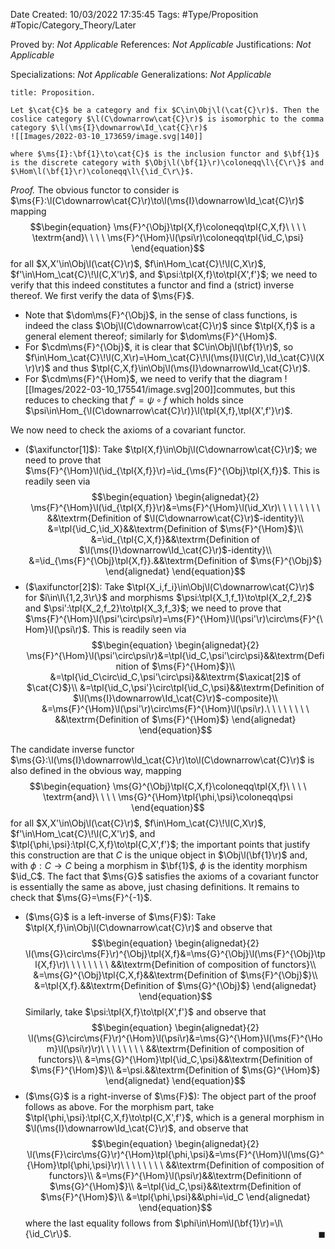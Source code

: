 <div class="topSpace"></div>

Date Created: 10/03/2022 17:35:45
Tags: #Type/Proposition #Topic/Category_Theory/Later

Proved by: <i>Not Applicable</i>
References: <i>Not Applicable</i>
Justifications: <i>Not Applicable</i>

Specializations: <i>Not Applicable</i>
Generalizations: <i>Not Applicable</i>

``` ad-Proposition
title: Proposition.

Let $\cat{C}$ be a category and fix $C\in\Obj\l(\cat{C}\r)$. Then the coslice category $\l(C\downarrow\cat{C}\r)$ is isomorphic to the comma category $\l(\ms{I}\downarrow\Id_\cat{C}\r)$
![[Images/2022-03-10_173659/image.svg|140]]

where $\ms{I}:\bf{1}\to\cat{C}$ is the inclusion functor and $\bf{1}$ is the discrete category with $\Obj\l(\bf{1}\r)\coloneqq\l\{C\r\}$ and $\Hom\l(\bf{1}\r)\coloneqq\l\{\id_C\r\}$.

```

<i>Proof.</i> The obvious functor to consider is $\ms{F}:\l(C\downarrow\cat{C}\r)\to\l(\ms{I}\downarrow\Id_\cat{C}\r)$ mapping
$$\begin{equation}
    \ms{F}^{\Obj}\tpl{X,f}\coloneqq\tpl{C,X,f}\ \ \ \ \textrm{and}\ \ \ \ \ms{F}^{\Hom}\l(\psi\r)\coloneqq\tpl{\id_C,\psi}
\end{equation}$$
for all $X,X'\in\Obj\l(\cat{C}\r)$, $f\in\Hom_\cat{C}\!\l(C,X\r)$, $f'\in\Hom_\cat{C}\!\l(C,X'\r)$, and $\psi:\tpl{X,f}\to\tpl{X',f'}$; we need to verify that this indeed constitutes a functor and find a (strict) inverse thereof. We first verify the data of $\ms{F}$.
* Note that $\dom\ms{F}^{\Obj}$, in the sense of class functions, is indeed the class $\Obj\l(C\downarrow\cat{C}\r)$ since $\tpl{X,f}$ is a general element thereof; similarly for $\dom\ms{F}^{\Hom}$.
* For $\cdm\ms{F}^{\Obj}$, it is clear that $C\in\Obj\l(\bf{1}\r)$, so $f\in\Hom_\cat{C}\!\l(C,X\r)=\Hom_\cat{C}\!\l(\ms{I}\l(C\r),\Id_\cat{C}\l(X\r)\r)$ and thus $\tpl{C,X,f}\in\Obj\l(\ms{I}\downarrow\Id_\cat{C}\r)$.
* For $\cdm\ms{F}^{\Hom}$, we need to verify that the diagram
![[Images/2022-03-10_175541/image.svg|200]]commutes, but this reduces to checking that $f'=\psi\circ f$ which holds since $\psi\in\Hom_{\l(C\downarrow\cat{C}\r)}\l(\tpl{X,f},\tpl{X',f'}\r)$.

We now need to check the axioms of a covariant functor.
* ($\axifunctor[1]$): Take $\tpl{X,f}\in\Obj\l(C\downarrow\cat{C}\r)$; we need to prove that $\ms{F}^{\Hom}\l(\id_{\tpl{X,f}}\r)=\id_{\ms{F}^{\Obj}\tpl{X,f}}$. This is readily seen via
$$\begin{equation}
    \begin{alignedat}{2}
        \ms{F}^{\Hom}\l(\id_{\tpl{X,f}}\r)&=\ms{F}^{\Hom}\l(\id_X\r)\ \ \ \ \ \ \ \ &&\textrm{Definition of $\l(C\downarrow\cat{C}\r)$-identity}\\
        &=\tpl{\id_C,\id_X}&&\textrm{Definition of $\ms{F}^{\Hom}$}\\
        &=\id_{\tpl{C,X,f}}&&\textrm{Definition of $\l(\ms{I}\downarrow\Id_\cat{C}\r)$-identity}\\
        &=\id_{\ms{F}^{\Obj}\tpl{X,f}}.&&\textrm{Definition of $\ms{F}^{\Obj}$}
    \end{alignedat}
\end{equation}$$
* ($\axifunctor[2]$): Take $\tpl{X_i,f_i}\in\Obj\l(C\downarrow\cat{C}\r)$ for $i\in\l\{1,2,3\r\}$ and morphisms $\psi:\tpl{X_1,f_1}\to\tpl{X_2,f_2}$ and $\psi':\tpl{X_2,f_2}\to\tpl{X_3,f_3}$; we need to prove that $\ms{F}^{\Hom}\l(\psi'\circ\psi\r)=\ms{F}^{\Hom}\l(\psi'\r)\circ\ms{F}^{\Hom}\l(\psi\r)$. This is readily seen via
$$\begin{equation}
    \begin{alignedat}{2}
        \ms{F}^{\Hom}\l(\psi'\circ\psi\r)&=\tpl{\id_C,\psi'\circ\psi}&&\textrm{Definition of $\ms{F}^{\Hom}$}\\
        &=\tpl{\id_C\circ\id_C,\psi'\circ\psi}&&\textrm{$\axicat[2]$ of $\cat{C}$}\\
        &=\tpl{\id_C,\psi'}\circ\tpl{\id_C,\psi}&&\textrm{Definition of $\l(\ms{I}\downarrow\Id_\cat{C}\r)$-composite}\\
        &=\ms{F}^{\Hom}\l(\psi'\r)\circ\ms{F}^{\Hom}\l(\psi\r).\ \ \ \ \ \ \ \ &&\textrm{Definition of $\ms{F}^{\Hom}$}
    \end{alignedat}
\end{equation}$$

The candidate inverse functor $\ms{G}:\l(\ms{I}\downarrow\Id_\cat{C}\r)\to\l(C\downarrow\cat{C}\r)$ is also defined in the obvious way, mapping
$$\begin{equation}
    \ms{G}^{\Obj}\tpl{C,X,f}\coloneqq\tpl{X,f}\ \ \ \ \textrm{and}\ \ \ \ \ms{G}^{\Hom}\tpl{\phi,\psi}\coloneqq\psi
\end{equation}$$
for all $X,X'\in\Obj\l(\cat{C}\r)$, $f\in\Hom_\cat{C}\!\l(C,X\r)$, $f'\in\Hom_\cat{C}\!\l(C,X'\r)$, and $\tpl{\phi,\psi}:\tpl{C,X,f}\to\tpl{C,X',f'}$; the important points that justify this construction are that $C$ is the unique object in $\Obj\l(\bf{1}\r)$ and, with $\phi:C\to C$ being a morphism in $\bf{1}$, $\phi$ is the identity morphism $\id_C$. The fact that $\ms{G}$ satisfies the axioms of a covariant functor is essentially the same as above, just chasing definitions. It remains to check that $\ms{G}=\ms{F}^{-1}$.
* ($\ms{G}$ is a left-inverse of $\ms{F}$): Take $\tpl{X,f}\in\Obj\l(C\downarrow\cat{C}\r)$ and observe that
$$\begin{equation}
    \begin{alignedat}{2}
        \l(\ms{G}\circ\ms{F}\r)^{\Obj}\tpl{X,f}&=\ms{G}^{\Obj}\l(\ms{F}^{\Obj}\tpl{X,f}\r)\ \ \ \ \ \ \ \ &&\textrm{Definition of composition of functors}\\
        &=\ms{G}^{\Obj}\tpl{C,X,f}&&\textrm{Definition of $\ms{F}^{\Obj}$}\\
        &=\tpl{X,f}.&&\textrm{Definition of $\ms{G}^{\Obj}$}
    \end{alignedat}
\end{equation}$$
Similarly, take $\psi:\tpl{X,f}\to\tpl{X',f'}$ and observe that
$$\begin{equation}
    \begin{alignedat}{2}
        \l(\ms{G}\circ\ms{F}\r)^{\Hom}\l(\psi\r)&=\ms{G}^{\Hom}\l(\ms{F}^{\Hom}\l(\psi\r)\r)\ \ \ \ \ \ \ \ &&\textrm{Definition of composition of functors}\\
        &=\ms{G}^{\Hom}\tpl{\id_C,\psi}&&\textrm{Definition of $\ms{F}^{\Hom}$}\\
        &=\psi.&&\textrm{Definition of $\ms{G}^{\Hom}$}
    \end{alignedat}
\end{equation}$$
* ($\ms{G}$ is a right-inverse of $\ms{F}$): The object part of the proof follows as above. For the morphism part, take $\tpl{\phi,\psi}:\tpl{C,X,f}\to\tpl{C,X',f'}$, which is a general morphism in $\l(\ms{I}\downarrow\Id_\cat{C}\r)$, and observe that
$$\begin{equation}
    \begin{alignedat}{2}
        \l(\ms{F}\circ\ms{G}\r)^{\Hom}\tpl{\phi,\psi}&=\ms{F}^{\Hom}\l(\ms{G}^{\Hom}\tpl{\phi,\psi}\r)\ \ \ \ \ \ \ \ &&\textrm{Definition of composition of functors}\\
        &=\ms{F}^{\Hom}\l(\psi\r)&&\textrm{Definitionn of $\ms{G}^{\Hom}$}\\
        &=\tpl{\id_C,\psi}&&\textrm{Definition of $\ms{F}^{\Hom}$}\\
        &=\tpl{\phi,\psi}&&\phi=\id_C
    \end{alignedat}
\end{equation}$$
where the last equality follows from $\phi\in\Hom\l(\bf{1}\r)=\l\{\id_C\r\}$.<span style="float:right;">$\blacksquare$</span>
